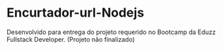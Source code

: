 # Encurtador-url-Nodejs

Desenvolvido para entrega do projeto requerido no Bootcamp da Eduzz Fullstack Developer.
(Projeto não finalizado)
